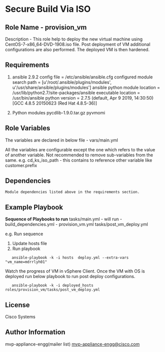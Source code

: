 # Secure Build Via ISO

## Role Name - provision_vm
Description - This role help to deploy the new virtual machine using CentOS-7-x86_64-DVD-1908.iso file. Post deployment of VM additional configurations are also performed. The deployed VM is then hardened.

## Requirements

1. ansible 2.9.2
      config file = /etc/ansible/ansible.cfg
      configured module search path = [u'/root/.ansible/plugins/modules', u'/usr/share/ansible/plugins/modules']
      ansible python module location = /usr/lib/python2.7/site-packages/ansible
      executable location = /usr/bin/ansible
      python version = 2.7.5 (default, Apr  9 2019, 14:30:50) [GCC 4.8.5 20150623 (Red Hat 4.8.5-36)]

2. Python modules
    pycdlib-1.9.0.tar.gz
    pyvmomi

## Role Variables

The variables are declared in below file - vars/main.yml

All the variables are configurable except the one which refers to the value of another variable. Not recommended to remove sub-variables from the same. 
e.g. cd_ks_iso_path - this contains to reference other variable like customer.prefix

## Dependencies

    Module dependencies listed above in the requirements section.


## Example Playbook

**Sequence of Playbooks to run**
  tasks/main.yml - will run
    - build_dependencies.yml
    - provision_vm.yml
  tasks/post_vm_deploy.yml

e.g. Run sequence
1. Update hosts file
2. Run playbook
```
   ansible-playbook -k -i hosts  deploy.yml --extra-vars "vm_name=mdrrlyh01"
```
   Watch the progress of VM in vSphere Client. Once the VM with OS is deployed run below playbook to run post deploy configurations.
```
   ansible-playbook -k -i deployed_hosts  roles/provision_vm/tasks/post_vm_deploy.yml
```

## License

Cisco Systems

## Author Information

mvp-appliance-engg(mailer list) <mvp-appliance-engg@cisco.com>
